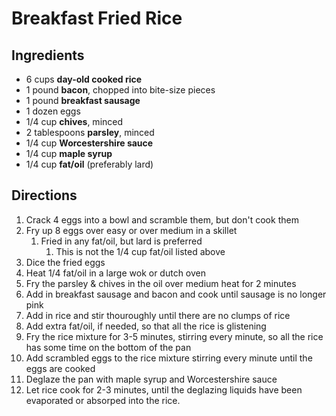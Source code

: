 # Breakfast Fried Rice

## Ingredients

- 6 cups **day-old cooked rice**
- 1 pound **bacon**, chopped into bite-size pieces
- 1 pound **breakfast sausage**
- 1 dozen eggs
- 1/4 cup **chives**, minced
- 2 tablespoons **parsley**, minced
- 1/4 cup **Worcestershire sauce**
- 1/4 cup **maple syrup**
- 1/4 cup **fat/oil** (preferably lard)

## Directions

1. Crack 4 eggs into a bowl and scramble them, but don't cook them
1. Fry up 8 eggs over easy or over medium in a skillet
    1. Fried in any fat/oil, but lard is preferred
        1. This is not the 1/4 cup fat/oil listed above
1. Dice the fried eggs
1. Heat 1/4 fat/oil in a large wok or dutch oven
1. Fry the parsley & chives in the oil over medium heat for 2 minutes
1. Add in breakfast sausage and bacon and cook until sausage is no longer pink
1. Add in rice and stir thouroughly until there are no clumps of rice
1. Add extra fat/oil, if needed, so that all the rice is glistening
1. Fry the rice mixture for 3-5 minutes, stirring every minute, so all the rice has some time on the bottom of the pan
1. Add scrambled eggs to the rice mixture stirring every minute until the eggs are cooked
1. Deglaze the pan with maple syrup and Worcestershire sauce
1. Let rice cook for 2-3 minutes, until the deglazing liquids have been evaporated or absorped into the rice.